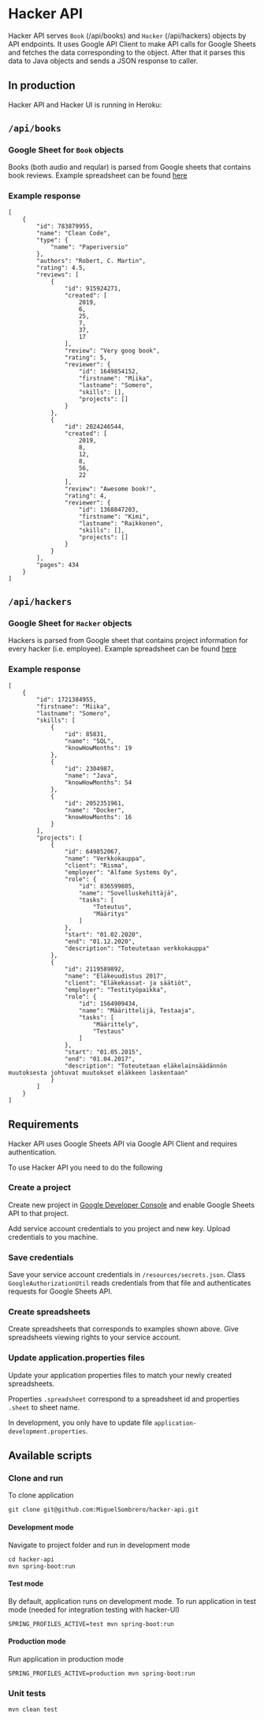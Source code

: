 # Hacker API

Hacker API serves `Book` (/api/books) and `Hacker` (/api/hackers) objects by API endpoints.
It uses Google API Client to make API calls for Google Sheets and fetches the data corresponding to the object.
After that it parses this data to Java objects and sends a JSON response to caller.  

## In production

Hacker API and Hacker UI is running in Heroku:


## `/api/books`

### Google Sheet for `Book` objects

Books (both audio and reqular) is parsed from Google sheets that contains book reviews.
Example spreadsheet can be found [here](https://docs.google.com/spreadsheets/d/1iken0UPCQ9jHCkJxeRzZRIA8T7PBVZ9Fo4FrclE0pVs/edit#gid=483319555)

### Example response

    [
        {
            "id": 783879955,
            "name": "Clean Code",
            "type": {
                "name": "Paperiversio"
            },
            "authors": "Robert, C. Martin",
            "rating": 4.5,
            "reviews": [
                {
                    "id": 915924271,
                    "created": [
                        2019,
                        6,
                        25,
                        7,
                        37,
                        17
                    ],
                    "review": "Very goog book",
                    "rating": 5,
                    "reviewer": {
                        "id": 1649854152,
                        "firstname": "Miika",
                        "lastname": "Somero",
                        "skills": [],
                        "projects": []
                    }
                },
                {
                    "id": 2024246544,
                    "created": [
                        2019,
                        8,
                        12,
                        8,
                        56,
                        22
                    ],
                    "review": "Awesome book!",
                    "rating": 4,
                    "reviewer": {
                        "id": 1368847203,
                        "firstname": "Kimi",
                        "lastname": "Raikkonen",
                        "skills": [],
                        "projects": []
                    }
                }
            ],
            "pages": 434
        }
    ]
    
## `/api/hackers`

### Google Sheet for `Hacker` objects

Hackers is parsed from Google sheet that contains project information for every hacker (i.e. employee).
Example spreadsheet can be found [here](https://docs.google.com/spreadsheets/d/13hvpwT57SZ7MpnsTlNVLJmmSzfYbgntTwypWdcNLV34/edit#gid=0)

### Example response

    [
        {
            "id": 1721384955,
            "firstname": "Miika",
            "lastname": "Somero",
            "skills": [
                {
                    "id": 85831,
                    "name": "SQL",
                    "knowHowMonths": 19
                },
                {
                    "id": 2304987,
                    "name": "Java",
                    "knowHowMonths": 54
                },
                {
                    "id": 2052351961,
                    "name": "Docker",
                    "knowHowMonths": 16
                }
            ],
            "projects": [
                {
                    "id": 649852067,
                    "name": "Verkkokauppa",
                    "client": "Risma",
                    "employer": "Alfame Systems Oy",
                    "role": {
                        "id": 836599805,
                        "name": "Sovelluskehittäjä",
                        "tasks": [
                            "Toteutus",
                            "Määritys"
                        ]
                    },
                    "start": "01.02.2020",
                    "end": "01.12.2020",
                    "description": "Toteutetaan verkkokauppa"
                },
                {
                    "id": 2119589892,
                    "name": "Eläkeuudistus 2017",
                    "client": "Eläkekassat- ja säätiöt",
                    "employer": "Testityöpaikka",
                    "role": {
                        "id": 1564909434,
                        "name": "Määrittelijä, Testaaja",
                        "tasks": [
                            "Määrittely",
                            "Testaus"
                        ]
                    },
                    "start": "01.05.2015",
                    "end": "01.04.2017",
                    "description": "Toteutetaan eläkelainsäädännön muutoksesta johtuvat muutokset eläkkeen laskentaan"
                }
            ]
        }
    ]

## Requirements

Hacker API uses Google Sheets API via Google API Client and requires authentication.

To use Hacker API you need to do the following

### Create a project

Create new project in [Google Developer Console](https://console.developers.google.com/) and enable Google Sheets API to that project.

Add service account credentials to you project and new key. Upload credentials to you machine.

### Save credentials

Save your service account credentials in `/resources/secrets.json`.
Class `GoogleAuthorizationUtil` reads credentials from that file and authenticates requests for Google Sheets API.

### Create spreadsheets

Create spreadsheets that corresponds to examples shown above.
Give spreadsheets viewing rights to your service account.

### Update application.properties files

Update your application properties files to match your newly created spreadsheets.

Properties `.spreadsheet` correspond to a spreadsheet id and properties `.sheet` to sheet name.

In development, you only have to update file `application-development.properties`.

## Available scripts

### Clone and run

To clone application

    git clone git@github.com:MiguelSombrero/hacker-api.git

#### Development mode

Navigate to project folder and run in development mode

    cd hacker-api
    mvn spring-boot:run

#### Test mode

By default, application runs on development mode. To run application in test mode (needed for integration testing with hacker-UI)

    SPRING_PROFILES_ACTIVE=test mvn spring-boot:run
    
#### Production mode

Run application in production mode

    SPRING_PROFILES_ACTIVE=production mvn spring-boot:run

### Unit tests

    mvn clean test